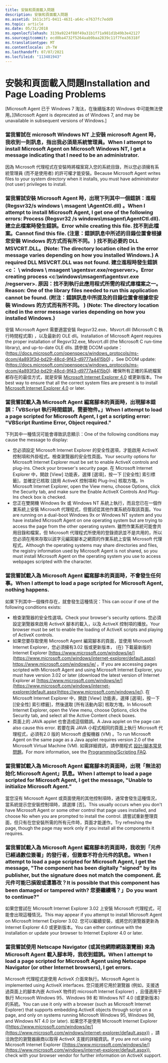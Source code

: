 ```yaml
---
title: 安裝和頁面載入問題
description: 安裝和頁面載入問題
ms.assetid: 1611c3f1-0411-4631-a64c-e7637fc7edd9
ms.topic: article
ms.date: 05/31/2018
ms.openlocfilehash: 3139a9224f88f49a31b1f71a981d1b49b3e42127
ms.sourcegitcommit: ecd0ba4732f5264aab9baa2839c11f7fea36318f
ms.translationtype: MT
ms.contentlocale: zh-TW
ms.lasthandoff: 07/07/2021
ms.locfileid: "113481943"
---
```

# <a name="installation-and-page-loading-problems"></a><span data-ttu-id="08613-103">安裝和頁面載入問題</span><span class="sxs-lookup"><span data-stu-id="08613-103">Installation and Page Loading Problems</span></span>

<span data-ttu-id="08613-104">\[Microsoft Agent 已于 Windows 7 淘汰，在後續版本的 Windows 中可能無法使用。\]</span><span class="sxs-lookup"><span data-stu-id="08613-104">\[Microsoft Agent is deprecated as of Windows 7, and may be unavailable in subsequent versions of Windows.\]</span></span>

### <a name="when-i-attempt-to-install-microsoft-agent-on-microsoft-windows-nt-i-get-a-message-indicating-that-i-need-to-be-an-administrator"></a><span data-ttu-id="08613-105">當我嘗試在 microsoft Windows NT 上安裝 microsoft Agent 時，我收到一則訊息，指出我必須是系統管理員。</span><span class="sxs-lookup"><span data-stu-id="08613-105">When I attempt to install Microsoft Agent on Microsoft Windows NT, I get a message indicating that I need to be an administrator.</span></span>

<span data-ttu-id="08613-106">因為 Microsoft 代理程式在安裝時將檔案寫入您的系統目錄，所以您必須擁有系統管理員 (而不是使用者) 的許可權才能安裝。</span><span class="sxs-lookup"><span data-stu-id="08613-106">Because Microsoft Agent writes files to your system directory when it installs, you must have administrator (not user) privileges to install.</span></span>

### <a name="when-i-attempt-to-install-microsoft-agent-i-get-one-of-the-following-errors-process-regsvr32-s-windowsmsagentagentctldll-error-while-creating-this-file-cannot-find-this-file-note-the-directory-location-cited-in-the-error-message-varies-depending-on-how-you-installed-windows-a-required-dll-msvcrtdll-was-not-found-error-creating-process-cwindowsmsagentagentsvrexe-regserver-reason-one-of-the-library-files-needed-to-run-this-application-cannot-be-found-note-the-directory-location-cited-in-the-error-message-varies-depending-on-how-you-installed-windows"></a><span data-ttu-id="08613-107">當我嘗試安裝 Microsoft Agent 時，出現下列其中一個錯誤：進程 (Regsvr32/s windows \\ msagent \\AgentCtl.dll) 。</span><span class="sxs-lookup"><span data-stu-id="08613-107">When I attempt to install Microsoft Agent, I get one of the following errors: Process (Regsvr32 /s windows\\msagent\\AgentCtl.dll).</span></span> <span data-ttu-id="08613-108">建立此檔案時發生錯誤。</span><span class="sxs-lookup"><span data-stu-id="08613-108">Error while creating this file.</span></span> <span data-ttu-id="08613-109">找不到此檔案。</span><span class="sxs-lookup"><span data-stu-id="08613-109">Cannot find this file.</span></span> <span data-ttu-id="08613-110"> (注意：錯誤訊息中所述的目錄位置會根據您安裝 Windows 的方式而有所不同。 ) 找不到必要的 DLL MSVCRT.DLL。</span><span class="sxs-lookup"><span data-stu-id="08613-110">(Note: The directory location cited in the error message varies depending on how you installed Windows.) A required DLL MSVCRT.DLL was not found.</span></span> <span data-ttu-id="08613-111">建立進程時發生錯誤 <c： \\ windows \\ msagent \\agentsvr.exe/regserver>。</span><span class="sxs-lookup"><span data-stu-id="08613-111">Error creating process <c:\\windows\\msagent\\agentsvr.exe /regserver>.</span></span> <span data-ttu-id="08613-112">原因：找不到執行此應用程式所需的程式庫檔案之一。</span><span class="sxs-lookup"><span data-stu-id="08613-112">Reason: One of the library files needed to run this application cannot be found.</span></span> <span data-ttu-id="08613-113"> (附注：錯誤訊息中所提及的目錄位置會根據您安裝 Windows 的方式而有所不同。 ) </span><span class="sxs-lookup"><span data-stu-id="08613-113">(Note: The directory location cited in the error message varies depending on how you installed Windows.)</span></span>

<span data-ttu-id="08613-114">安裝 Microsoft Agent 需要適當安裝 Regsvr32.exe、Msvcrt.dll (Microsoft C 執行時間程式庫) ，以及最新的 OLE dll。</span><span class="sxs-lookup"><span data-stu-id="08613-114">Installation of Microsoft Agent requires the proper installation of Regsvr32.exe, Msvcrt.dll (the Microsoft C run-time library), and up-to-date OLE dlls.</span></span> <span data-ttu-id="08613-115">請參閱 DCOM update： (<https://docs.microsoft.com/openspecs/windows_protocols/ms-dcom/4a893f3d-bd29-48cd-9f43-d9777a4415b0>) 。</span><span class="sxs-lookup"><span data-stu-id="08613-115">See DCOM update: (<https://docs.microsoft.com/openspecs/windows_protocols/ms-dcom/4a893f3d-bd29-48cd-9f43-d9777a4415b0>).</span></span> <span data-ttu-id="08613-116">確保所有正確的系統檔案都存在的最佳方式，就是安裝 [Microsoft Internet Explorer 4.0](https://www.microsoft.com/ie/download) 或更新版本。</span><span class="sxs-lookup"><span data-stu-id="08613-116">The best way to ensure that all the correct system files are present is to install [Microsoft Internet Explorer 4.0](https://www.microsoft.com/ie/download) or later.</span></span>

### <a name="when-i-attempt-to-load-a-page-scripted-for-microsoft-agent-i-get-a-scripting-error-vbscript-runtime-error-object-required"></a><span data-ttu-id="08613-117">當我嘗試載入為 Microsoft Agent 編寫腳本的頁面時，出現腳本錯誤：「VBScript 執行時間錯誤，需要物件。」</span><span class="sxs-lookup"><span data-stu-id="08613-117">When I attempt to load a page scripted for Microsoft Agent, I get a scripting error: "VBScript Runtime Error, Object required."</span></span>

<span data-ttu-id="08613-118">下列其中一種情況可能會導致訊息顯示：</span><span class="sxs-lookup"><span data-stu-id="08613-118">One of the following conditions may cause the message to display:</span></span>

-   <span data-ttu-id="08613-119">您必須設定 Microsoft Internet Explorer 的安全性選項，才能啟用 ActiveX 控制項和外掛程式。檢查瀏覽器的安全性頁面。</span><span class="sxs-lookup"><span data-stu-id="08613-119">Your security options for Microsoft Internet Explorer must be set to enable ActiveX controls and plug-ins. Check your browser's security page.</span></span> <span data-ttu-id="08613-120">在 Microsoft Internet Explorer 中，開啟 [View] 功能表，選擇 [選項]，按一下 [[安全性] 索引標籤]，並確定已核取 [啟用 ActiveX 控制項和 Plug-Ins] 核取方塊。</span><span class="sxs-lookup"><span data-stu-id="08613-120">In Microsoft Internet Explorer, open the View menu, choose Options, click the Security tab, and make sure the Enable ActiveX Controls And Plug-Ins check box is checked.</span></span>
-   <span data-ttu-id="08613-121">您正在雙開機 Windows 9x 或 Windows NT 系統上執行，而且您已在一個作業系統上安裝 Microsoft 代理程式，但嘗試從其他作業系統存取該頁面。</span><span class="sxs-lookup"><span data-stu-id="08613-121">You are running on a dual-boot Windows 9x or Windows NT system and you have installed Microsoft Agent on one operating system but are trying to access the page from the other operating system.</span></span> <span data-ttu-id="08613-122">雖然作業系統可能會共用目錄和檔案，但 Microsoft 代理程式所使用的登錄資訊並不是共用的，所以您必須在用來存取以該字元編寫腳本之網頁的作業系統上安裝 Microsoft 代理程式。</span><span class="sxs-lookup"><span data-stu-id="08613-122">Although the operating systems may share directories and files, the registry information used by Microsoft Agent is not shared, so you must install Microsoft Agent on the operating system you use to access webpages scripted with the character.</span></span>

### <a name="when-i-attempt-to-load-a-page-scripted-for-microsoft-agent-nothing-happens"></a><span data-ttu-id="08613-123">當我嘗試載入為 Microsoft Agent 編寫腳本的頁面時，不會發生任何事。</span><span class="sxs-lookup"><span data-stu-id="08613-123">When I attempt to load a page scripted for Microsoft Agent, nothing happens.</span></span>

<span data-ttu-id="08613-124">如果下列其中一個條件存在，就會發生這種情況：</span><span class="sxs-lookup"><span data-stu-id="08613-124">This can occur if one of the following conditions exists:</span></span>

-   <span data-ttu-id="08613-125">檢查瀏覽器的安全性選項。</span><span class="sxs-lookup"><span data-stu-id="08613-125">Check your browser's security options.</span></span> <span data-ttu-id="08613-126">您必須設定瀏覽器來啟用 ActiveX 腳本的載入，以及 ActiveX 控制項的播放。</span><span class="sxs-lookup"><span data-stu-id="08613-126">Your browser must be set to enable the loading of ActiveX scripts and playing of ActiveX controls.</span></span>
-   <span data-ttu-id="08613-127">如果您要存取使用 Microsoft Agent 編寫腳本的頁面，並使用 Microsoft Internet Explorer，您必須擁有3.02 版或更新版本， (在) 下載最新版的 Internet Explorer [https://www.microsoft.com/windows/ie/](https://www.microsoft.com/windows/internet-explorer/default.aspx) <https://www.microsoft.com/windows/ie/> 。</span><span class="sxs-lookup"><span data-stu-id="08613-127">If you are accessing pages scripted with Microsoft Agent and using Microsoft Internet Explorer, you must have version 3.02 or later (download the latest version of Internet Explorer at [https://www.microsoft.com/windows/ie/](https://www.microsoft.com/windows/internet-explorer/default.aspx)<https://www.microsoft.com/windows/ie/>).</span></span> <span data-ttu-id="08613-128">在 Microsoft Internet Explorer 中，開啟 [View] 功能表，選擇 [選項]，按一下 [[安全性] 索引標籤]，然後選取 [所有活動內容] 核取方塊。</span><span class="sxs-lookup"><span data-stu-id="08613-128">In Microsoft Internet Explorer, open the View menu, choose Options, click the Security tab, and select all the Active Content check boxes.</span></span>
-   <span data-ttu-id="08613-129">頁面上的 JAVA applet 也會造成這個錯誤。</span><span class="sxs-lookup"><span data-stu-id="08613-129">A Java applet on the page can also cause this error.</span></span> <span data-ttu-id="08613-130">若要在與 JAVA 小程式相同的頁面上執行 Microsoft 代理程式，必須有2.0 版的 Microsoft 虛擬機器 (VM) 。</span><span class="sxs-lookup"><span data-stu-id="08613-130">To run Microsoft Agent on the same page as a Java applet requires version 2.0 of the Microsoft Virtual Machine (VM).</span></span> <span data-ttu-id="08613-131">如需詳細資訊，請參閱程式 [設計/腳本常見問題](programming-scripting-faq.yml)。</span><span class="sxs-lookup"><span data-stu-id="08613-131">For more information, see the [Programming/Scripting FAQ](programming-scripting-faq.yml).</span></span>

### <a name="when-i-attempt-to-load-a-page-scripted-for-microsoft-agent-i-get-the-message-unable-to-initialize-microsoft-agent"></a><span data-ttu-id="08613-132">當我嘗試載入為 Microsoft Agent 編寫腳本的頁面時，出現「無法初始化 Microsoft Agent」訊息。</span><span class="sxs-lookup"><span data-stu-id="08613-132">When I attempt to load a page scripted for Microsoft Agent, I get the message, "Unable to initialize Microsoft Agent."</span></span>

<span data-ttu-id="08613-133">當您沒有 Microsoft Agent 或頁面使用的其他控制項時，通常會發生這種情況，當系統提示您安裝控制項時，請選擇 [否]。</span><span class="sxs-lookup"><span data-stu-id="08613-133">This usually occurs when you don't have Microsoft Agent or some other control that page uses installed, and choose No when you are prompted to install the control.</span></span> <span data-ttu-id="08613-134">請嘗試重新整理頁面，但只有在您安裝所需的所有元件時，頁面才能運作。</span><span class="sxs-lookup"><span data-stu-id="08613-134">Try refreshing the page, though the page may work only if you install all the components it requires.</span></span>

### <a name="when-i-attempt-to-load-a-page-scripted-for-microsoft-agent-i-get-the-message-the-component-has-been-digitally-signed-by-its-publisher-but-the-signature-does-not-match-the-component-it-is-possible-that-this-component-has-been-damaged-or-tampered-with-do-you-want-to-continue"></a><span data-ttu-id="08613-135">當我嘗試載入為 Microsoft Agent 編寫腳本的頁面時，我收到「元件已經過數位簽署」的發行者，但簽章不符合元件的訊息。</span><span class="sxs-lookup"><span data-stu-id="08613-135">When I attempt to load a page scripted for Microsoft Agent, I get the message, "The component has been digitally "signed" by its publisher, but the signature does not match the component.</span></span> <span data-ttu-id="08613-136">此元件可能已損毀或遭篡改？</span><span class="sxs-lookup"><span data-stu-id="08613-136">It is possible that this component has been damaged or tampered with?</span></span> <span data-ttu-id="08613-137">您要繼續嗎？」</span><span class="sxs-lookup"><span data-stu-id="08613-137">Do you want to continue?"</span></span>

<span data-ttu-id="08613-138">如果您嘗試在 Microsoft Internet Explorer 3.02 上安裝 Microsoft 代理程式，可能會出現這種情況。</span><span class="sxs-lookup"><span data-stu-id="08613-138">This may appear if you attempt to install Microsoft Agent on Microsoft Internet Explorer 3.02.</span></span> <span data-ttu-id="08613-139">您可以繼續安裝，或將您的瀏覽器更新為 Internet Explorer 4.0 或更新版本。</span><span class="sxs-lookup"><span data-stu-id="08613-139">You can either continue with the installation or update your browser to Internet Explorer 4.0 or later.</span></span>

### <a name="when-i-attempt-to-load-a-page-scripted-for-microsoft-agent-using-netscape-navigator-or-other-internet-browsers-i-get-errors"></a><span data-ttu-id="08613-140">當我嘗試使用 Netscape Navigator (或其他網際網路瀏覽器) 來為 Microsoft Agent 載入腳本時，我收到錯誤。</span><span class="sxs-lookup"><span data-stu-id="08613-140">When I attempt to load a page scripted for Microsoft Agent using Netscape Navigator (or other Internet browsers), I get errors.</span></span>

<span data-ttu-id="08613-141">Microsoft 代理程式是使用 ActiveX 介面來執行。</span><span class="sxs-lookup"><span data-stu-id="08613-141">Microsoft Agent is implemented using ActiveX interfaces.</span></span> <span data-ttu-id="08613-142">您只能將它用於瀏覽器 (例如，支援透過頁面上的腳本內嵌 ActiveX 物件的 microsoft Internet Explorer) ，且僅適用于執行 Microsoft Windows 95、Windows 98 和 Windows NT 4.0 (或更新版本) 的系統。</span><span class="sxs-lookup"><span data-stu-id="08613-142">You can use it only with a browser (such as Microsoft Internet Explorer) that supports embedding ActiveX objects through script on a page, and only on systems running Microsoft Windows 95, Windows 98, and Windows NT 4.0 (or later).</span></span> <span data-ttu-id="08613-143">如果您不是使用 Microsoft Internet Explorer ([https://www.microsoft.com/windows/ie/](https://www.microsoft.com/windows/internet-explorer/default.aspx)) ，請洽詢您的瀏覽器廠商以取得 ActiveX 支援的詳細資訊。</span><span class="sxs-lookup"><span data-stu-id="08613-143">If you are not using Microsoft Internet Explorer ([https://www.microsoft.com/windows/ie/](https://www.microsoft.com/windows/internet-explorer/default.aspx)), check with your browser vendor for further information on ActiveX support.</span></span>

 

 




